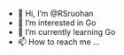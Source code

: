 - 👋 Hi, I’m @RSruohan
- 👀 I’m interested in Go
- 🌱 I’m currently learning Go 
- 📫 How to reach me ...

<!---
RSruohan/RSruohan is a ✨ special ✨ repository because its `README.md` (this file) appears on your GitHub profile.
You can click the Preview link to take a look at your changes.
--->
